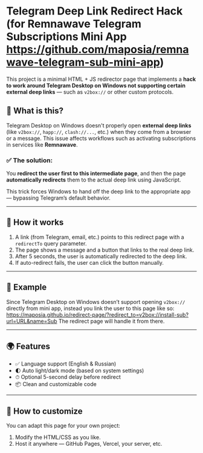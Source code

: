 # Telegram Deep Link Redirect Hack (for Remnawave Telegram Subscriptions Mini App https://github.com/maposia/remnawave-telegram-sub-mini-app)

This project is a minimal HTML + JS redirector page that implements a **hack to work around Telegram Desktop on Windows not supporting certain external deep links** — such as `v2box://` or other custom protocols.

## 🧠 What is this?

Telegram Desktop on Windows doesn't properly open **external deep links** (like `v2box://`, `happ://`, `clash://...`, etc.) when they come from a browser or a message. This issue affects workflows such as activating subscriptions in services like **Remnawave**.

### ✅ The solution:
You **redirect the user first to this intermediate page**, and then the page **automatically redirects** them to the actual deep link using JavaScript.

This trick forces Windows to hand off the deep link to the appropriate app — bypassing Telegram’s default behavior.

---

## 🚀 How it works

1. A link (from Telegram, email, etc.) points to this redirect page with a `redirectTo` query parameter.
2. The page shows a message and a button that links to the real deep link.
3. After 5 seconds, the user is automatically redirected to the deep link.
4. If auto-redirect fails, the user can click the button manually.

---

## 🧾 Example

Since Telegram Desktop on Windows doesn’t support opening `v2box://` directly from mini app, instead you link the user to this page like so:
https://maposia.github.io/redirect-page/?redirect_to=v2box://install-sub?url=URL&name=Sub
The redirect page will handle it from there.

---

## 🌍 Features

- ✅ Language support (English & Russian)
- 🌓 Auto light/dark mode (based on system settings)
- ⏱ Optional 5-second delay before redirect
- 📦 Clean and customizable code

---

## 🔧 How to customize

You can adapt this page for your own project:

1. Modify the HTML/CSS as you like.
2. Host it anywhere — GitHub Pages, Vercel, your server, etc.

